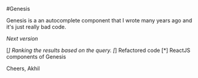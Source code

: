 #Genesis

Genesis is a an autocomplete component that I wrote many years ago and it's just really bad code. 

*Next version*

[*] Ranking the results based on the query.
[*] Refactored code
[*] ReactJS components of Genesis

Cheers,
Akhil
